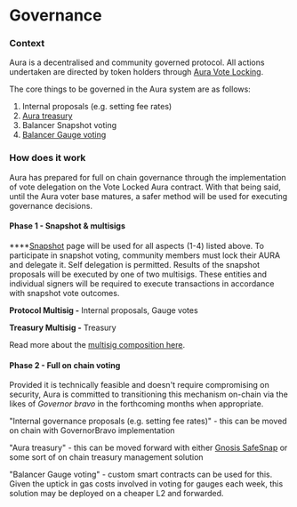 # Governance

### Context

Aura is a decentralised and community governed protocol. All actions undertaken are directed by token holders through [Aura Vote Locking](../usdaura/vote-locking.md).

The core things to be governed in the Aura system are as follows:

1. Internal proposals (e.g. setting fee rates)
2. [Aura treasury](broken-reference)
3. Balancer Snapshot voting
4. [Balancer Gauge voting](gauge-voting.md)



### How does it work

Aura has prepared for full on chain governance through the implementation of vote delegation on the Vote Locked Aura contract. With that being said, until the Aura voter base matures, a safer method will be used for executing governance decisions.

#### Phase 1 - Snapshot & multisigs

****[Snapshot](https://snapshot.org/) page will be used for all aspects (1-4) listed above. To participate in snapshot voting, community members must lock their AURA and delegate it.  Self delegation is permitted.   Results of the snapshot proposals will be executed by one of two multisigs. These entities and individual signers will be required to execute transactions in accordance with snapshot vote outcomes.

**Protocol Multisig -** Internal proposals, Gauge votes

**Treasury Multisig -** Treasury&#x20;

Read more about the [multisig composition here](multisig-composition.md).



#### Phase 2 - Full on chain voting

Provided it is technically feasible and doesn't require compromising on security, Aura is committed to transitioning this mechanism on-chain via the likes of _Governor bravo_ in the forthcoming months when appropriate.&#x20;

"Internal governance proposals (e.g. setting fee rates)" - this can be moved on chain with GovernorBravo implementation

"Aura treasury" - this can be moved forward with either [Gnosis SafeSnap](https://docs.snapshot.org/plugins/safesnap) or some sort of on chain treasury management solution

"Balancer Gauge voting" - custom smart contracts can be used for this. Given the uptick in gas costs involved in voting for gauges each week, this solution may be deployed on a cheaper L2 and forwarded.

&#x20;

